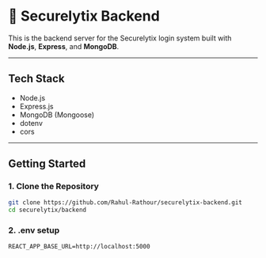# 🔧 Securelytix Backend

This is the backend server for the Securelytix login system built with **Node.js**, **Express**, and **MongoDB**.

---

##  Tech Stack

- Node.js
- Express.js
- MongoDB (Mongoose)
- dotenv
- cors

---

##  Getting Started

### 1. Clone the Repository

```bash
git clone https://github.com/Rahul-Rathour/securelytix-backend.git
cd securelytix/backend
```

### 2. .env setup
```
REACT_APP_BASE_URL=http://localhost:5000
